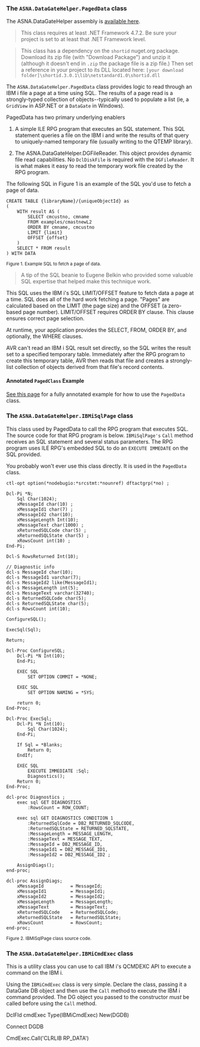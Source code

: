 
### The `ASNA.DataGateHelper.PagedData` class 

The ASNA.DataGateHelper assembly is [available here](https://github.com/ASNA/ASNA.DataGateHelper). 

> This class requires at least .NET Framework 4.7.2. Be sure your project is set to at least that .NET Framework level.

> This class has a dependency on the `shortid` nuget.org package. Download its zip file (with "Download Package") and unzip it (although it doesn't end in `.zip` the package file is a zip file.) Then set a reference in your project to its DLL located here:
> `[your download folder]\shortid.3.0.1\lib\netstandard1.0\shortid.dll`


The `ASNA.DataGateHelper.PagedData` class provides logic to read through an IBM i file a page at a time using SQL. The results of a page read is a strongly-typed collection of objects--typically used to populate a list (ie, a `GridView` in ASP.NET or a `DataGate` in Windows). 

PagedData has two primary underlying enablers

1. A simple ILE RPG program that executes an SQL statement. This SQL statement queries a file on the IBM i and write the results of that query to uniquely-named temporary file (usually writing to the QTEMP library).

2. The ASNA.DataGateHelper.DGFileReader. This object provides dynamic file read capabilities. No `DclDiskFile` is required with the `DGFileReader`. It is what makes it easy to read the temporary work file created by the RPG program.

The following SQL in Figure 1 is an example of the SQL you'd use to fetch a page of data.

```
CREATE TABLE {libraryName}/{uniqueObjectId} as 
(
    WITH result AS ( 
        SELECT cmcustno, cmname 
        FROM examples/cmastnewL2 
        ORDER BY cmname, cmcustno 
        LIMIT {limit} 
        OFFSET {offset} 
    ) 
    SELECT * FROM result 
) WITH DATA
```

<small>Figure 1. Example SQL to fetch a page of data.</small>

> A tip of the SQL beanie to Eugene Belkin who provided some valuable SQL expertise that helped make this technique work.  

This SQL uses the IBM i's SQL LIMIT/OFFSET feature to fetch data a page at a time. SQL does all of the hard work fetching a page. "Pages" are calculated based on the LIMIT (the page size) and the OFFSET (a zero-based page number). LIMIT/OFFSET requires ORDER BY clause. This clause ensures correct page selection. 

At runtime, your application provides the SELECT, FROM, ORDER BY, and optionally, the WHERE clauses.

AVR can't read an IBM i SQL result set directly, so the SQL writes the result set to a specified temporary table. Immediately after the RPG program to create this temporary table, AVR then reads that file and creates a strongly-list collection of objects derived from that file's record contents. 

#### Annotated `PagedClass` Example

[See this page](https://asna.github.io/paged-data-class-example/PagedDataClassExample.vr.html) for a fully annotated example for how to use the `PagedData` class.


### The `ASNA.DataGateHelper.IBMiSqlPage` class 

This class used by PagedData to call the RPG program that executes SQL. The source code for that RPG program is below. `IBMiSqlPage's` `Call` method receives an SQL statement and several status parameters. The RPG program uses ILE RPG's embedded SQL to do an `EXECUTE IMMEDATE` on the SQL provided. 

You probably won't ever use this class directly. It is used in the `PagedData` class.

```
ctl-opt option(*nodebugio:*srcstmt:*nounref) dftactgrp(*no) ;

Dcl-Pi *N;
    Sql Char(1024);
    xMessageId char(10) ;
    xMessageId1 char(7) ;
    xMessageId2 char(10);
    xMessageLength Int(10);
    xMessageText char(1000) ;
    xReturnedSQLCode char(5) ;
    xReturnedSQLState char(5) ;
    xRowsCount int(10) ;
End-Pi;

Dcl-S RowsReturned Int(10);

// Diagnostic info
dcl-s MessageId char(10);
dcl-s MessageId1 varchar(7);
dcl-s MessageId2 like(MessageId1);
dcl-s MessageLength int(5);
dcl-s MessageText varchar(32740);
dcl-s ReturnedSQLCode char(5);
dcl-s ReturnedSQLState char(5);
dcl-s RowsCount int(10);

ConfigureSQL();

ExecSql(Sql);

Return;

Dcl-Proc ConfigureSQL;
    Dcl-Pi *N Int(10);
    End-Pi;

    EXEC SQL
        SET OPTION COMMIT = *NONE;

    EXEC SQL
        SET OPTION NAMING = *SYS;

    return 0;
End-Proc;

Dcl-Proc ExecSql;
    Dcl-Pi *N Int(10);
        Sql Char(1024);
    End-Pi;

    If Sql = *Blanks;
        Return 0;
    EndIf;

    EXEC SQL
        EXECUTE IMMEDIATE :Sql;
        Diagnostics();
    Return 0;
End-Proc;

dcl-proc Diagnostics ;
    exec sql GET DIAGNOSTICS
        :RowsCount = ROW_COUNT;

    exec sql GET DIAGNOSTICS CONDITION 1
        :ReturnedSqlCode = DB2_RETURNED_SQLCODE,
        :ReturnedSQLState = RETURNED_SQLSTATE,
        :MessageLength = MESSAGE_LENGTH,
        :MessageText = MESSAGE_TEXT,
        :MessageId = DB2_MESSAGE_ID,
        :MessageId1 = DB2_MESSAGE_ID1,
        :MessageId2 = DB2_MESSAGE_ID2 ;

    AssignDiags();
end-proc;

dcl-proc AssignDiags;
    xMessageId          = MessageId;
    xMessageId1         = MessageId1;
    xMessageId2         = MessageId2;
    xMessageLength      = MessageLength;
    xMessageText        = MessageText;
    xReturnedSQLCode    = ReturnedSQLCode;
    xReturnedSQLState   = ReturnedSQLState;
    xRowsCount          = RowsCount;
end-proc;
```
<small>Figure 2. IBMiSqlPage class source code.</small>

### The `ASNA.DataGateHelper.IBMiCmdExec` class 

This is a utility class you can use to call IBM i's QCMDEXC API to execute a command on the IBM i. 

Using the `IBMiCmdExec` class is very simple. Declare the class, passing it a DataGate DB object and then use the `Call` method to execute the IBM i command provided. The DG object you passed to the constructor _must_ be called before using the `Call` method.

DclFld cmdExec Type(IBMiCmdExec) New(DGDB) 

Connect DGDB 

CmdExec.Call('CLRLIB RP_DATA') 

